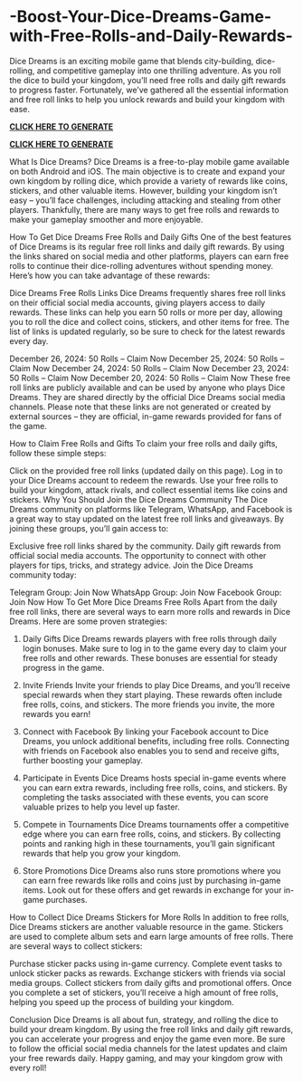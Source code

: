 # -Boost-Your-Dice-Dreams-Game-with-Free-Rolls-and-Daily-Rewards-
Dice Dreams is an exciting mobile game that blends city-building, dice-rolling, and competitive gameplay into one thrilling adventure. As you roll the dice to build your kingdom, you’ll need free rolls and daily gift rewards to progress faster. Fortunately, we’ve gathered all the essential information and free roll links to help you unlock rewards and build your kingdom with ease.

**[CLICK HERE TO GENERATE](https://offer.tq24k.com/brawlstars/)**


**[CLICK HERE TO GENERATE](https://offer.tq24k.com/all-gift-card/)**


What Is Dice Dreams?
Dice Dreams is a free-to-play mobile game available on both Android and iOS. The main objective is to create and expand your own kingdom by rolling dice, which provide a variety of rewards like coins, stickers, and other valuable items. However, building your kingdom isn’t easy – you’ll face challenges, including attacking and stealing from other players. Thankfully, there are many ways to get free rolls and rewards to make your gameplay smoother and more enjoyable.

How To Get Dice Dreams Free Rolls and Daily Gifts
One of the best features of Dice Dreams is its regular free roll links and daily gift rewards. By using the links shared on social media and other platforms, players can earn free rolls to continue their dice-rolling adventures without spending money. Here’s how you can take advantage of these rewards:

Dice Dreams Free Rolls Links
Dice Dreams frequently shares free roll links on their official social media accounts, giving players access to daily rewards. These links can help you earn 50 rolls or more per day, allowing you to roll the dice and collect coins, stickers, and other items for free. The list of links is updated regularly, so be sure to check for the latest rewards every day.

December 26, 2024: 50 Rolls – Claim Now
December 25, 2024: 50 Rolls – Claim Now
December 24, 2024: 50 Rolls – Claim Now
December 23, 2024: 50 Rolls – Claim Now
December 20, 2024: 50 Rolls – Claim Now
These free roll links are publicly available and can be used by anyone who plays Dice Dreams. They are shared directly by the official Dice Dreams social media channels. Please note that these links are not generated or created by external sources – they are official, in-game rewards provided for fans of the game.

How to Claim Free Rolls and Gifts
To claim your free rolls and daily gifts, follow these simple steps:

Click on the provided free roll links (updated daily on this page).
Log in to your Dice Dreams account to redeem the rewards.
Use your free rolls to build your kingdom, attack rivals, and collect essential items like coins and stickers.
Why You Should Join the Dice Dreams Community
The Dice Dreams community on platforms like Telegram, WhatsApp, and Facebook is a great way to stay updated on the latest free roll links and giveaways. By joining these groups, you’ll gain access to:

Exclusive free roll links shared by the community.
Daily gift rewards from official social media accounts.
The opportunity to connect with other players for tips, tricks, and strategy advice.
Join the Dice Dreams community today:

Telegram Group: Join Now
WhatsApp Group: Join Now
Facebook Group: Join Now
How To Get More Dice Dreams Free Rolls
Apart from the daily free roll links, there are several ways to earn more rolls and rewards in Dice Dreams. Here are some proven strategies:

1. Daily Gifts
Dice Dreams rewards players with free rolls through daily login bonuses. Make sure to log in to the game every day to claim your free rolls and other rewards. These bonuses are essential for steady progress in the game.

2. Invite Friends
Invite your friends to play Dice Dreams, and you’ll receive special rewards when they start playing. These rewards often include free rolls, coins, and stickers. The more friends you invite, the more rewards you earn!

3. Connect with Facebook
By linking your Facebook account to Dice Dreams, you unlock additional benefits, including free rolls. Connecting with friends on Facebook also enables you to send and receive gifts, further boosting your gameplay.

4. Participate in Events
Dice Dreams hosts special in-game events where you can earn extra rewards, including free rolls, coins, and stickers. By completing the tasks associated with these events, you can score valuable prizes to help you level up faster.

5. Compete in Tournaments
Dice Dreams tournaments offer a competitive edge where you can earn free rolls, coins, and stickers. By collecting points and ranking high in these tournaments, you’ll gain significant rewards that help you grow your kingdom.

6. Store Promotions
Dice Dreams also runs store promotions where you can earn free rewards like rolls and coins just by purchasing in-game items. Look out for these offers and get rewards in exchange for your in-game purchases.

How to Collect Dice Dreams Stickers for More Rolls
In addition to free rolls, Dice Dreams stickers are another valuable resource in the game. Stickers are used to complete album sets and earn large amounts of free rolls. There are several ways to collect stickers:

Purchase sticker packs using in-game currency.
Complete event tasks to unlock sticker packs as rewards.
Exchange stickers with friends via social media groups.
Collect stickers from daily gifts and promotional offers.
Once you complete a set of stickers, you’ll receive a high amount of free rolls, helping you speed up the process of building your kingdom.

Conclusion
Dice Dreams is all about fun, strategy, and rolling the dice to build your dream kingdom. By using the free roll links and daily gift rewards, you can accelerate your progress and enjoy the game even more. Be sure to follow the official social media channels for the latest updates and claim your free rewards daily. Happy gaming, and may your kingdom grow with every roll!

